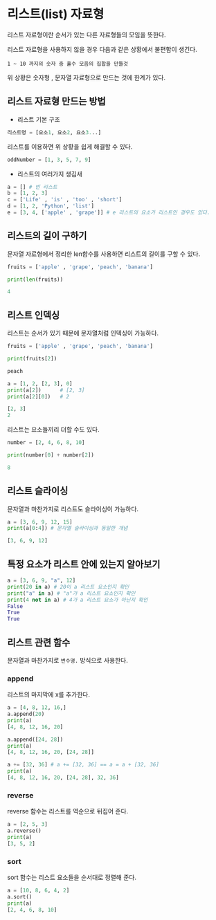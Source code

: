 # 리스트(list) 자료형
리스트 자료형이란 순서가 있는 다른 자료형들의 모임을 뜻한다.

리스트 자료형을 사용하지 않을 경우 다음과 같은 상황에서 불편함이 생긴다.

```1 ~ 10 까지의 숫자 중 홀수 모음의 집합을 만들것```

위 상황은 숫자형 , 문자열 자료형으로 만드는 것에 한계가 있다.

## 리스트 자료형 만드는 방법
- 리스트 기본 구조
```python
리스트명 = [요소1, 요소2, 요소3...]
```
리스트를 이용하면 위 상황을 쉽게 해결할 수 있다.
```python
oddNumber = [1, 3, 5, 7, 9]
```
- 리스트의 여러가지 생김새
```python
a = [] # 빈 리스트
b = [1, 2, 3]
c = ['Life' , 'is' , 'too' , 'short']
d = [1, 2, 'Python', 'list']
e = [3, 4, ['apple' , 'grape']] # e 리스트의 요소가 리스트인 경우도 있다.
```

## 리스트의 길이 구하기
문자열 자료형에서 정리한 len함수를 사용하면 리스트의 길이를 구할 수 있다.
```python
fruits = ['apple' , 'grape', 'peach', 'banana']

print(len(fruits))

4
```

## 리스트 인덱싱
리스트는 순서가 있기 때문에 문자열처럼 인덱싱이 가능하다.
```python
fruits = ['apple' , 'grape', 'peach', 'banana']

print(fruits[2])

peach

a = [1, 2, [2, 3], 0]
print(a[2])      # [2, 3]
print(a[2][0])   # 2

[2, 3]
2
```

리스트는 요소들끼리 더할 수도 있다.
```python
number = [2, 4, 6, 8, 10]

print(number[0] + number[2])

8
```

## 리스트 슬라이싱
문자열과 마찬가지로 리스트도 슬라이싱이 가능하다.
```python
a = [3, 6, 9, 12, 15]
print(a[0:4]) # 문자열 슬라이싱과 동일한 개념

[3, 6, 9, 12]
```

## 특정 요소가 리스트 안에 있는지 알아보기
```python
a = [3, 6, 9, "a", 12]
print(20 in a) # 20이 a 리스트 요소인지 확인
print("a" in a) # "a"가 a 리스트 요소인지 확인
print(4 not in a) # 4가 a 리스트 요소가 아닌지 확인
False
True
True
```

## 리스트 관련 함수
문자열과 마찬가지로 ```변수명.``` 방식으로 사용한다.
### append
리스트의 마지막에 x를 추가한다.
```python
a = [4, 8, 12, 16,]
a.append(20)
print(a)
[4, 8, 12, 16, 20]

a.append([24, 28])
print(a)
[4, 8, 12, 16, 20, [24, 28]]

a += [32, 36] # a += [32, 36] == a = a + [32, 36]
print(a)
[4, 8, 12, 16, 20, [24, 28], 32, 36]
```

### reverse
reverse 함수는 리스트를 역순으로 뒤집어 준다.
```python
a = [2, 5, 3]
a.reverse()
print(a)
[3, 5, 2]
```

### sort
sort 함수는 리스트 요소들을 순서대로 정렬해 준다.
```python
a = [10, 8, 6, 4, 2]
a.sort()
print(a)
[2, 4, 6, 8, 10]
```

